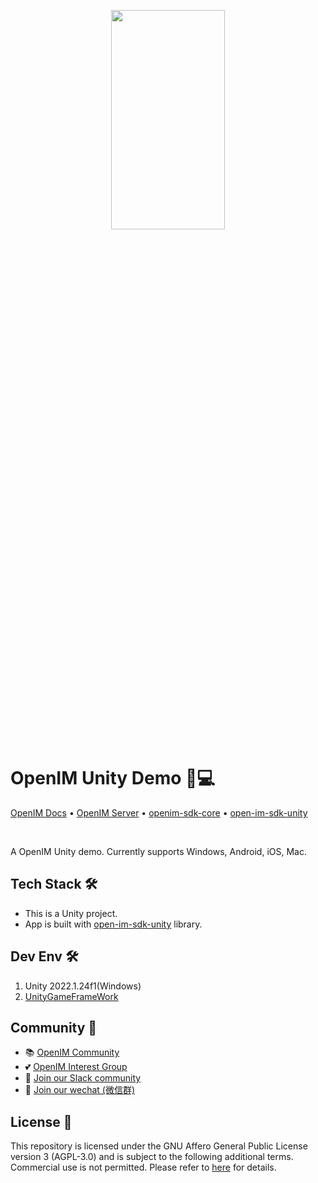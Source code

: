 <p align="center">
    <a href="https://www.openim.io">
        <img src="./openim-logo.gif" width="60%" height="30%"/>
    </a>
</p>

# OpenIM Unity Demo 💬💻

<p>
  <a href="https://doc.openim.io/">OpenIM Docs</a>
  •
  <a href="https://github.com/openimsdk/open-im-server">OpenIM Server</a>
  •
  <a href="https://github.com/openimsdk/openim-sdk-core">openim-sdk-core</a>
  •
  <a href="https://github.com/openimsdk/open-im-sdk-unity">open-im-sdk-unity</a>

</p>

<br>

A OpenIM Unity demo. Currently supports Windows, Android, iOS, Mac.

## Tech Stack 🛠️

- This is a Unity project.
- App is built with [open-im-sdk-unity](https://github.com/openimsdk/open-im-sdk-unity) library.

## Dev Env 🛠️

1. Unity 2022.1.24f1(Windows)
2. [UnityGameFrameWork](https://github.com/EllanJiang/UnityGameFramework.git)

## Community :busts_in_silhouette:

- 📚 [OpenIM Community](https://github.com/OpenIMSDK/community)
- 💕 [OpenIM Interest Group](https://github.com/Openim-sigs)
- 🚀 [Join our Slack community](https://join.slack.com/t/openimsdk/shared_invite/zt-22720d66b-o_FvKxMTGXtcnnnHiMqe9Q)
- :eyes: [Join our wechat (微信群)](https://openim-1253691595.cos.ap-nanjing.myqcloud.com/WechatIMG20.jpeg)

## License :page_facing_up:

This repository is licensed under the GNU Affero General Public License version 3 (AGPL-3.0) and is subject to the following additional terms. Commercial use is not permitted. Please refer to [here](./LICENSE) for details.
